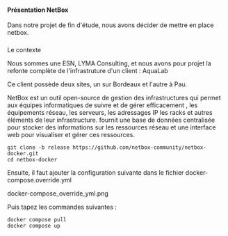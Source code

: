 #### Présentation NetBox
Dans notre projet de fin d'étude, nous avons décider de mettre en place netbox.

###
Le contexte 

Nous sommes une ESN, LYMA Consulting, et nous avons pour projet la refonte complète de l'infrastruture d'un client : AquaLab

Ce client possède deux sites, un sur Bordeaux et l'autre à Pau.


NetBox est un outil open-source de gestion des infrastructures qui permet aux équipes informatiques de suivre et de gérer efficacement , les équipements réseau, les serveurs, les adressages IP les racks et autres éléments de leur infrastructure. fournit une base de données centralisée pour stocker des informations sur les ressources réseau et une interface web pour visualiser et gérer ces ressources.


```
git clone -b release https://github.com/netbox-community/netbox-docker.git
cd netbox-docker
```

Ensuite, il faut ajouter la configuration suivante dans le fichier docker-compose.override.yml

docker-compose_override_yml.png

Puis tapez les commandes suivantes : 
```
docker compose pull
docker compose up
```
